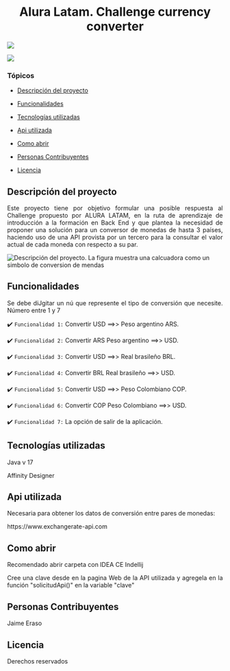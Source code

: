 <h1 align="center">Alura Latam. Challenge currency converter </h1>
<p align="left">
   <img src="https://img.shields.io/badge/STATUS-EN%20DESAROLLO-green">
</p>

<p align="left">
   <img src="https://github.com/githubJHEB/challenge-conversor-de-monedas/assets/35204102/47646182-bb21-4d41-8fbb-395a5e2ca227">
</p>


### Tópicos

- [Descripción del proyecto](#descripción-del-proyecto)

- [Funcionalidades](#funcionalidades)

- [Tecnologías utilizadas](#tecnologías-utilizadas)

- [Api utilizada](#api-utilizada)

- [Como abrir](#como-abrir)

- [Personas Contribuyentes](#personas-contribuyentes)

- [Licencia](#licencia)


## Descripción del proyecto
<p align="justify">
 Este proyecto tiene por objetivo formular una posible respuesta al Challenge propuesto por ALURA LATAM, en la ruta de aprendizaje de introducción a la formación en Back End y que plantea la necesidad de proponer una solución para un conversor de monedas de hasta 3 países, haciendo uso de una API provista por un tercero para la consultar el valor actual de cada moneda con respecto a su par.

![Descripción del proyecto. La figura muestra una calcuadora como un simbolo de conversion de mendas](https://github.com/githubJHEB/challenge-conversor-de-monedas/assets/35204102/83efe225-fdf8-41b2-abc1-3333cd538f42)

</p>

## Funcionalidades

<p align="justify">
Se debe diJgitar un nú que represente el tipo de conversión que necesite. Número entre 1 y 7 
</p>

:heavy_check_mark: `Funcionalidad 1:` Convertir USD ==>> Peso argentino ARS.

:heavy_check_mark: `Funcionalidad 2:` Convertir ARS Peso argentino ==>> USD.

:heavy_check_mark: `Funcionalidad 3:` Convertir USD ==>> Real brasileño BRL.

:heavy_check_mark: `Funcionalidad 4:` Convertir BRL Real brasileño ==>> USD.

:heavy_check_mark: `Funcionalidad 5:` Convertir USD ==>> Peso Colombiano COP.

:heavy_check_mark: `Funcionalidad 6:` Convertir COP Peso Colombiano ==>> USD.

:heavy_check_mark: `Funcionalidad 7:` La opción de salir de la aplicación.

## Tecnologías utilizadas
<p align="justify">
Java v 17
</p>
<p align="justify">
Affinity Designer
</p>

## Api utilizada
<p align="justify">
Necesaria para obtener los datos de conversión entre pares de monedas:
</p>
<p align="justify">
https://www.exchangerate-api.com
</p>

## Como abrir
<p align="justify">
Recomendado abrir carpeta con IDEA CE Indellij
</p>
<p align="justify">
Cree una clave desde en la pagina Web de la API utilizada y agregela en la función "solicitudApi()" en la variable "clave"
</p>


## Personas Contribuyentes
<p align="justify">
Jaime Eraso
</p>

## Licencia

<p align="justify">
Derechos reservados
</p>



